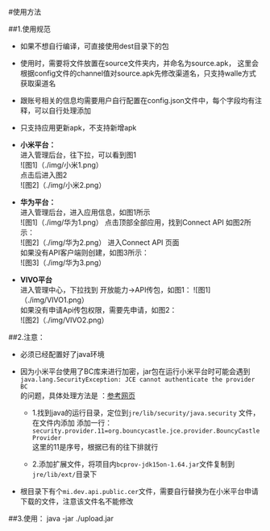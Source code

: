 #使用方法

##1.使用规范
* 如果不想自行编译，可直接使用dest目录下的包  
* 使用时，需要将文件放置在source文件夹内，并命名为source.apk，
  这里会根据config文件的channel值对source.apk先修改渠道名，只支持walle方式获取渠道名  
* 跟账号相关的信息均需要用户自行配置在config.json文件中，每个字段均有注释，可以自行处理添加
* 只支持应用更新apk，不支持新增apk
  

* **小米平台：**  
进入管理后台，往下拉，可以看到图1  
![图1]（./img/小米1.png）  
点击后进入图2  
![图2]（./img/小米2.png）
  

* **华为平台：**  
进入管理后台，进入应用信息，如图1所示  
![图1]（./img/华为1.png）
点击顶部全部应用，找到Connect API 如图2所示：  
![图2]（./img/华为2.png） 
进入Connect API 页面  
如果没有API客户端则创建，如图3所示：  
![图3]（./img/华为3.png）   
  

* **VIVO平台**  
进入管理中心，下拉找到 开放能力->API传包，如图1：
![图1]（./img/VIVO1.png）  
如果没有申请Api传包权限，需要先申请，如图2：  
![图2]（./img/VIVO2.png）  

##2.注意：
* 必须已经配置好了java环境  
* 因为小米平台使用了BC库来进行加密，jar包在运行小米平台时可能会遇到  
`java.lang.SecurityException: JCE cannot authenticate the provider BC`  
的问题，具体处理方法是 ：[参考网页](https://blog.csdn.net/qq_32327553/article/details/73883440) 
    + 1.找到java的运行目录，定位到`jre/lib/security/java.security` 文件，在文件内添加
        添加一行：
        `security.provider.11=org.bouncycastle.jce.provider.BouncyCastleProvider`  
        这里的11是序号，根据已有的往下排就行  
        
    + 2.添加扩展文件，将项目内`bcprov-jdk15on-1.64.jar`文件复制到 `jre/lib/ext/`目录下
        
* 根目录下有个`mi.dev.api.public.cer`文件，需要自行替换为在小米平台申请下载的文件，注意该文件名不能修改

##3.使用：
    java -jar ./upload.jar
    
